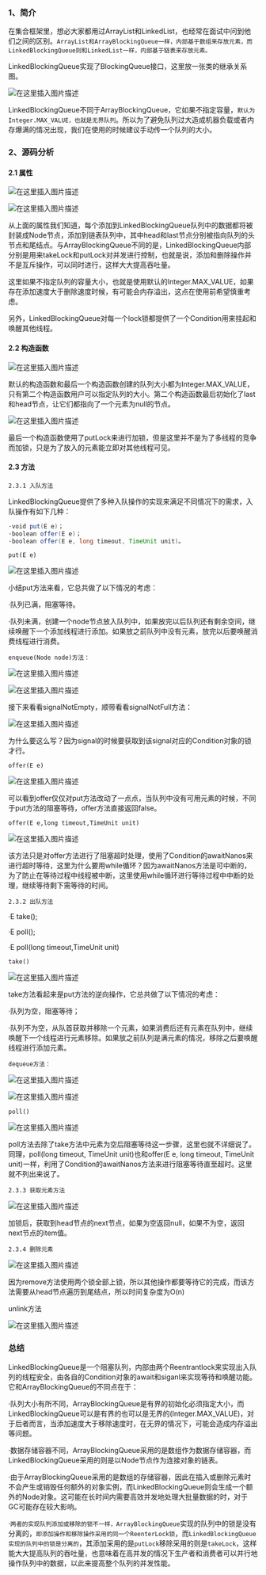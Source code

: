### 1、简介

在集合框架里，想必大家都用过ArrayList和LinkedList，也经常在面试中问到他们之间的区别。`ArrayList和ArrayBlockingQueue一样，内部基于数组来存放元素，而LinkedBlockingQueue则和LinkedList一样，内部基于链表来存放元素。`

LinkedBlockingQueue实现了BlockingQueue接口，这里放一张类的继承关系图。

![在这里插入图片描述](https://img-blog.csdnimg.cn/79cca513c84c4e369e2bd8c1e48d96d3.png)

LinkedBlockingQueue不同于ArrayBlockingQueue，它如果不指定容量，`默认为Integer.MAX_VALUE，也就是无界队列`。所以为了避免队列过大造成机器负载或者内存爆满的情况出现，我们在使用的时候建议手动传一个队列的大小。

### 2、源码分析

#### 2.1 属性

![在这里插入图片描述](https://img-blog.csdnimg.cn/2a335b83f77c4c61ab4105bd2a7849b4.png)

![在这里插入图片描述](https://img-blog.csdnimg.cn/336b3f80879d4bd4bca997671d0bb5b8.png)

从上面的属性我们知道，每个添加到LinkedBlockingQueue队列中的数据都将被封装成Node节点，添加到链表队列中，其中head和last节点分别被指向队列的头节点和尾结点。与ArrayBlockingQueue不同的是，LinkedBlockingQueue内部分别是用来takeLock和putLock对并发进行控制，也就是说，添加和删除操作并不是互斥操作，可以同时进行，这样大大提高吞吐量。

这里如果不指定队列的容量大小，也就是使用默认的Integer.MAX_VALUE，如果存在添加速度大于删除速度时候，有可能会内存溢出，这点在使用前希望慎重考虑。

另外，LinkedBlockingQueue对每一个lock锁都提供了一个Condition用来挂起和唤醒其他线程。

#### 2.2 构造函数

![在这里插入图片描述](https://img-blog.csdnimg.cn/799e8cd025534a248fce1f68f44ace7c.png)

默认的构造函数和最后一个构造函数创建的队列大小都为Integer.MAX_VALUE，只有第二个构造函数用户可以指定队列的大小。第二个构造函数最后初始化了last和head节点，让它们都指向了一个元素为null的节点。

![在这里插入图片描述](https://img-blog.csdnimg.cn/61da61a882614f39b5b72a5c5b3f01df.png)

最后一个构造函数使用了putLock来进行加锁，但是这里并不是为了多线程的竞争而加锁，只是为了放入的元素能立即对其他线程可见。

#### 2.3 方法

`2.3.1 入队方法`

LinkedBlockingQueue提供了多种入队操作的实现来满足不同情况下的需求，入队操作有如下几种：
```java
·void put(E e)；
·boolean offer(E e)；
·boolean offer(E e, long timeout, TimeUnit unit)。
```

`put(E e)`

![在这里插入图片描述](https://img-blog.csdnimg.cn/b57a59a977c044eaaea4b62203cc90ff.png)

小结put方法来看，它总共做了以下情况的考虑：

·队列已满，阻塞等待。

·队列未满，创建一个node节点放入队列中，如果放完以后队列还有剩余空间，继续唤醒下一个添加线程进行添加。如果放之前队列中没有元素，放完以后要唤醒消费线程进行消费。

`enqueue(Node node)方法：`

![在这里插入图片描述](https://img-blog.csdnimg.cn/9c7d4a87d5fb4cc4b2f54ba6dd9615c1.png)

![在这里插入图片描述](https://img-blog.csdnimg.cn/91b202c0fd454ec19c1fe2edefb36a03.png)

接下来看看signalNotEmpty，顺带看看signalNotFull方法：

![在这里插入图片描述](https://img-blog.csdnimg.cn/2507a2c95eca4871a282cd55992cf108.png)

为什么要这么写？因为signal的时候要获取到该signal对应的Condition对象的锁才行。

`offer(E e)`

![在这里插入图片描述](https://img-blog.csdnimg.cn/a55e1afc43bd459495d2b4a1481beea5.png)

可以看到offer仅仅对put方法改动了一点点，当队列中没有可用元素的时候，不同于put方法的阻塞等待，offer方法直接返回false。

`offer(E e,long timeout,TimeUnit unit)`

![在这里插入图片描述](https://img-blog.csdnimg.cn/0874be19ecd948cfb09d477262aab75f.png)

该方法只是对offer方法进行了阻塞超时处理，使用了Condition的awaitNanos来进行超时等待，这里为什么要用while循环？因为awaitNanos方法是可中断的，为了防止在等待过程中线程被中断，这里使用while循环进行等待过程中中断的处理，继续等待剩下需等待的时间。

`2.3.2 出队方法`

·E take();

·E poll();

·E poll(long timeout,TimeUnit unit)

`take()`

![在这里插入图片描述](https://img-blog.csdnimg.cn/dcc07c832b424872b3121f686452a6be.png)

take方法看起来是put方法的逆向操作，它总共做了以下情况的考虑：

·队列为空，阻塞等待；

·队列不为空，从队首获取并移除一个元素，如果消费后还有元素在队列中，继续唤醒下一个线程进行元素移除。如果放之前队列是满元素的情况，移除之后要唤醒线程进行添加元素。

`dequeue方法：`

![在这里插入图片描述](https://img-blog.csdnimg.cn/ae924ab39a7d451bb6a710ac19c4692b.png)

![在这里插入图片描述](https://img-blog.csdnimg.cn/a835032269cb4c5b89b4c294b6df2fa1.png)

`poll()`

![在这里插入图片描述](https://img-blog.csdnimg.cn/d2a4fc4fd8374017b7b8fdf52d05fecc.png)

poll方法去除了take方法中元素为空后阻塞等待这一步骤，这里也就不详细说了。同理，poll(long timeout, TimeUnit unit)也和offer(E e, long timeout, TimeUnit unit)一样，利用了Condition的awaitNanos方法来进行阻塞等待直至超时。这里就不列出来说了。

`2.3.3 获取元素方法`

![在这里插入图片描述](https://img-blog.csdnimg.cn/29c97230e1c54f1eb126d30af6b7aa91.png)

加锁后，获取到head节点的next节点，如果为空返回null，如果不为空，返回next节点的item值。

`2.3.4 删除元素`

![在这里插入图片描述](https://img-blog.csdnimg.cn/5c55af929f8f43f4beffc6756940b7d3.png)

因为remove方法使用两个锁全部上锁，所以其他操作都要等待它的完成，而该方法需要从head节点遍历到尾结点，所以时间复杂度为O(n)

unlink方法

![在这里插入图片描述](https://img-blog.csdnimg.cn/4eddb24006394f928244c8ade6c39081.png)

### 总结

LinkedBlockingQueue是一个阻塞队列，内部由两个Reentrantlock来实现出入队列的线程安全，由各自的Condition对象的await和siganl来实现等待和唤醒功能。它和ArrayBlockingQueue的不同点在于：

·队列大小有所不同，ArrayBlockingQueue是有界的初始化必须指定大小，而LinkedBlockingQueue可以是有界的也可以是无界的(Integer.MAX_VALUE)，对于后者而言，当添加速度大于移除速度时，在无界的情况下，可能会造成内存溢出等问题。

·数据存储容器不同，ArrayBlockingQueue采用的是数组作为数据存储容器，而LinkedBlockingQueue采用的则是以Node节点作为连接对象的链表。

·由于ArrayBlockingQueue采用的是数组的存储容器，因此在插入或删除元素时不会产生或销毁任何额外的对象实例，而LinkedBlockingQueue则会生成一个额外的Node对象。这可能在长时间内需要高效并发地处理大批量数据的时，对于GC可能存在较大影响。

·`两者的实现队列添加或移除的锁不一样，ArrayBlockingQueue`实现的队列中的锁是没有分离的，`即添加操作和移除操作采用的同一个ReenterLock锁`，而`LinkedBlockingQueue实现的队列中的锁是分离的`，其添加采用的是`putLock`移除采用的则是`takeLock`，这样能大大提高队列的吞吐量，也意味着在高并发的情况下生产者和消费者可以并行地操作队列中的数据，以此来提高整个队列的并发性能。






